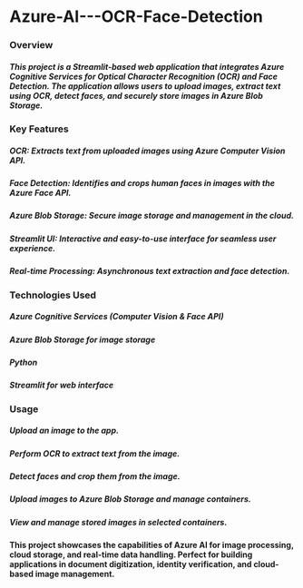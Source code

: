 # Azure-AI---OCR-Face-Detection
### Overview

##### This project is a Streamlit-based web application that integrates Azure Cognitive Services for Optical Character Recognition (OCR) and Face Detection. The application allows users to upload images, extract text using OCR, detect faces, and securely store images in Azure Blob Storage.

### Key Features
##### OCR: Extracts text from uploaded images using Azure Computer Vision API.
##### Face Detection: Identifies and crops human faces in images with the Azure Face API.
##### Azure Blob Storage: Secure image storage and management in the cloud.
##### Streamlit UI: Interactive and easy-to-use interface for seamless user experience.
##### Real-time Processing: Asynchronous text extraction and face detection.
### Technologies Used
##### Azure Cognitive Services (Computer Vision & Face API)
##### Azure Blob Storage for image storage
##### Python
##### Streamlit for web interface

### Usage
##### Upload an image to the app.
##### Perform OCR to extract text from the image.
##### Detect faces and crop them from the image.
##### Upload images to Azure Blob Storage and manage containers.
##### View and manage stored images in selected containers.
#### This project showcases the capabilities of Azure AI for image processing, cloud storage, and real-time data handling. Perfect for building applications in document digitization, identity verification, and cloud-based image management.
